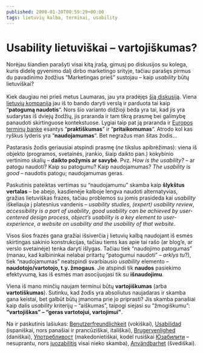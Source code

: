 ```yaml
---
published: 2008-01-30T00:59:29+00:00
tags: lietuvių kalba, terminai, usability
---
```


# Usability lietuviškai – vartojiškumas?

<p>Norėjau šiandien parašyti visai kitą įrašą, gimusį po diskusijos su kolega, kuris didelę gyvenimo dalį dirbo marketingo srityje, tačiau parašęs pirmus du pavadinimo žodžius “Marketingas prieš” sustojau – kaip <i>usability</i> būtų lietuviškai?<br>
<span id="more-33"></span><br>
Kiek daugiau nei prieš metus Laumaras, jau yra pradėjęs <a href="http://laumaras.livejournal.com/242386.html">šią diskusiją</a>. Viena <a href="http://www.ideacode.lt/">lietuvių kompanija</a> jau iš to bando daryti verslą ir parduota tai kaip “<strong>patogumą naudotis</strong>“. Nors šio varianto didžioji bėda yra tai, kad jis yra sudarytas iš dviejų žodžių, jis praranda ir tam tikrą prasmę bei galimybę panaudoti skirtinguose kontekstuose. Lygiai taip pat ją praranda ir <a href="http://www.eurotermbank.com/Search.aspx?text=usability&amp;langfrom=en&amp;langto=lt&amp;subject=">Europos terminų banke</a> esantys “<strong>praktiškumas</strong>” ir “<strong>pritaikomumas</strong>“. Atrodo kol kas ryškus lyderis yra “<strong>naudojamumas</strong>“. Bet negražus man šitas žodis…</p>
<p>Pastarasis žodis geriausiai atspindi prasmę (<em>ne</em> tikslus apibrėžimas): viena iš objekto (programos, svetainės, įrankio, šiaip daikto pan.) kokybinio vertinimo skalių – <strong>daikto požymis ar savybė</strong>. Pvz. <i>How is the usability?</i> – ar patogu naudoti? Kaip su patogumu? Kaip naudojamumas? <i>The usability is good</i> – naudotis patogu;  naudojamumas geras.</p>
<p>Paskutinis pateiktas vertimas su “naudojamumu” skamba kaip <strong>šlykštus vertalas</strong> – be abejo, kasdienėje kalboje lengva naudoti alternatyvias, gražias lietuviškas frazes, tačiau problemos su jomis prasideda kai <i>usability</i> iškeliauja į platesnius vandenis – <i>usability studies</i>, <i>(expert) usability review</i>, <i>accessibility is a part of usability</i>, <i>good usability can be achieved by user-centered design process</i>, <i>object’s usability is a key element to user-experience</i>, <i>a website on usability and the usability of that website</i>.</p>
<p>Visos šios frazės gana gražiai išsiverčia į lietuvių kalbą naudojant iš esmės skirtingas sakinio konstrukcijas, tačiau tiems kas apie tai rašo (ar blog’e, ar verslo svetainėje) tenka daryti išlygas. Tačiau tiek “naudojimo patogumas” (manau, kad kalbininkai nelabai pritartų “patogumui naudoti” – <em>arklys tu</em>?), tiek “naudojamumas” neatspindi svarbiausio <i>usability</i> elemento – <strong>naudotojo/vartotojo, t.y. žmogaus</strong>. Jie atspindi tik <strong>naudos</strong> pasiekimo efektyvumą, kas iš esmės man asocijuojasi tik su <strong>išnaudojimu</strong>.</p>
<p>Viena iš mano minčių naujam terminui būtų <strong>vartojiškumas</strong> (arba <strong>vartotiškumas</strong>). Sutinku, kad žodis yra absoliutus naujadaras ir skamba gana keistai, bet galbūt būtų įmanoma prie jo priprasti? Jis skamba panašiai kaip dalis <i>usability</i> kriterijų – “aiškumas”, taipogi siejasi su “žmogiškumu”: <strong>“vartojiškas” – “geras vartotojui, vartojimui”</strong>.</p>
<p>Na ir paskutinis lašiukas: <a href="http://de.wikipedia.org/wiki/Benutzerfreundlichkeit">Benutzerfreundlichkeit</a> (vokiškai), <a href="http://es.wikipedia.org/wiki/Usabilidad">Usabilidad</a> (ispaniškai, nors panašiai ir prancūziškai, itališkai), <a href="http://da.wikipedia.org/wiki/Brugervenlighed">Brugervenlighed</a> (daniškai), <a href="http://mk.wikipedia.org/wiki/Употребливост">Употребливост</a> (makedonietiškai, kodėl rusiškai <a href="http://ru.wikipedia.org/wiki/Юзабилити">Юзабилити</a> – nesuprantu, nors <a href="http://blog.juokaz.com/">juozabilitis</a> visai nieko skamba), <a href="http://sv.wikipedia.org/wiki/Användbarhet">Användbarhet</a> (švediškai).</p>